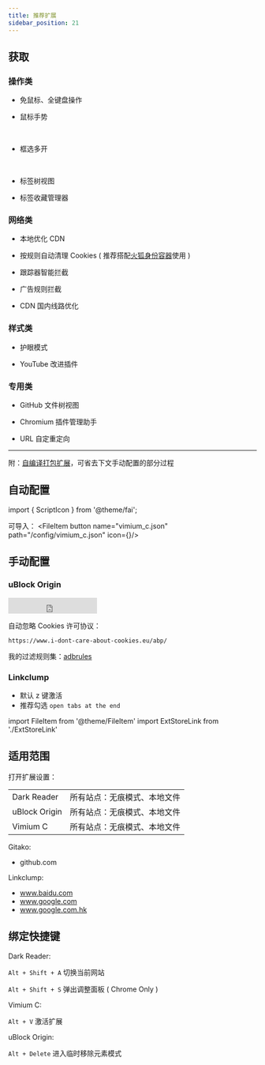 ```yaml
---
title: 推荐扩展
sidebar_position: 21
---
```


## 获取

### 操作类

- 免鼠标、全键盘操作

  <ExtStoreLink name='Vimium C'
  chrome='https://chrome.google.com/webstore/detail/vimium-c-all-by-keyboard/hfjbmagddngcpeloejdejnfgbamkjaeg'
  edge='https://microsoftedge.microsoft.com/addons/detail/vimium-c-all-by-keyboar/aibcglbfblnogfjhbcmmpobjhnomhcdo'
  firefox='https://addons.mozilla.org/zh-CN/firefox/addon/vimium-c/'
  />

- 鼠标手势

  <ExtStoreLink name='Gesturefy'
  firefox='https://addons.mozilla.org/zh-CN/firefox/addon/gesturefy/' />
  &nbsp;
  <ExtStoreLink name='smartUp'
  chrome='https://chrome.google.com/webstore/detail/smartup-gestures/bgjfekefhjemchdeigphccilhncnjldn?hl=zh'
  edge='https://microsoftedge.microsoft.com/addons/detail/smartup%E6%89%8B%E5%8A%BF/elponhbfjjjihgeijofonnflefhcbckp'
  />

- 框选多开

  <ExtStoreLink name='Snap Links Plus'
  firefox='https://addons.mozilla.org/zh-CN/firefox/addon/snaplinksplus/' />
  &nbsp;
  <ExtStoreLink name='Linkclump'
  chrome='https://chrome.google.com/webstore/detail/linkclump/lfpjkncokllnfokkgpkobnkbkmelfefj' />

- 标签树视图
  <ExtStoreLink name='Snap Links Plus'
  firefox='https://addons.mozilla.org/zh-CN/firefox/addon/tree-style-tab/' />

- 标签收藏管理器

  <ExtStoreLink name='Tab Session Manager'
  chrome='https://chrome.google.com/webstore/detail/tab-session-manager/iaiomicjabeggjcfkbimgmglanimpnae/'
  edge='https://microsoftedge.microsoft.com/addons/detail/jkjjclfiflhpjangefhgfjhgfbhajadk/'
  firefox='https://addons.mozilla.org/firefox/addon/tab-session-manager/'
  />

### 网络类

- 本地优化 CDN

  <ExtStoreLink name='Decentraleyes'
  firefox='https://addons.mozilla.org/zh-CN/firefox/addon/decentraleyes/'
  chrome='https://chrome.google.com/webstore/detail/decentraleyes/ldpochfccmkkmhdbclfhpagapcfdljkj'
  edge='https://microsoftedge.microsoft.com/addons/detail/lmijmgnfconjockjeepmlmkkibfgjmla'
  />

- 按规则自动清理 Cookies ( 推荐搭配[火狐身份容器](https://addons.mozilla.org/zh-CN/firefox/addon/multi-account-containers/)使用 )

  <ExtStoreLink name="Cookie AutoDelete"
  firefox='https://addons.mozilla.org/en-US/firefox/addon/cookie-autodelete/'
  chrome='https://chrome.google.com/webstore/detail/cookie-autodelete/fhcgjolkccmbidfldomjliifgaodjagh'
  edge='https://microsoftedge.microsoft.com/addons/detail/djkjpnciiommncecmdefpdllknjdmmmo'
  />

- 跟踪器智能拦截

  <ExtStoreLink name='Privacy Badger'
  firefox='https://addons.mozilla.org/firefox/downloads/latest/privacy-badger17/'
  chrome='https://chrome.google.com/webstore/detail/privacy-badger/pkehgijcmpdhfbdbbnkijodmdjhbjlgp'
  edge='https://microsoftedge.microsoft.com/addons/detail/mkejgcgkdlddbggjhhflekkondicpnop'
  />

- 广告规则拦截

  <ExtStoreLink name='uBlock Origin'
  firefox='https://addons.mozilla.org/zh-CN/firefox/addon/ublock-origin/'
  chrome='https://chrome.google.com/webstore/detail/ublock-origin/cjpalhdlnbpafiamejdnhcphjbkeiagm'
  edge='https://microsoftedge.microsoft.com/addons/detail/ublock-origin/odfafepnkmbhccpbejgmiehpchacaeak'
  />

- CDN 国内线路优化

  <ExtStoreLink name='Replace Google CDN'
  firefox='https://addons.mozilla.org/zh-CN/firefox/addon/google-cdn-replace/'
  chrome='https://chrome.google.com/webstore/detail/replace-google-cdn/kpampjmfiopfpkkepbllemkibefkiice'
  edge='https://microsoftedge.microsoft.com/addons/detail/replace-google-cdn/cojepngjobmaiajphkijbdcdjnnjhpjc'
  />

### 样式类

- 护眼模式

  <ExtStoreLink name='Dark Reader'
  chrome='https://chrome.google.com/webstore/detail/dark-reader/eimadpbcbfnmbkopoojfekhnkhdbieeh'
  edge='https://microsoftedge.microsoft.com/addons/detail/dark-reader/ifoakfbpdcdoeenechcleahebpibofpc'
  firefox='https://addons.mozilla.org/zh-CN/firefox/addon/darkreader/'
  />

- YouTube 改进插件

  <ExtStoreLink name='Enhancer for YouTube'
  chrome='https://chrome.google.com/webstore/detail/enhancer-for-youtube/ponfpcnoihfmfllpaingbgckeeldkhle'
  edge='https://microsoftedge.microsoft.com/addons/detail/enhancer-for-youtube%E2%84%A2/dlgfaleeejmphhnemjgiaekdbonkagkd'
  firefox='https://addons.mozilla.org/addon/enhancer-for-youtube/'
  />

### 专用类

- GitHub 文件树视图

  <ExtStoreLink name='Gitako'
  chrome='https://chrome.google.com/webstore/detail/gitako-github-file-tree/giljefjcheohhamkjphiebfjnlphnokk'
  edge='https://microsoftedge.microsoft.com/addons/detail/gitako-github-file-tree/alpoloddcggjhakjemghahlkofjekbca'
  firefox='https://addons.mozilla.org/zh-CN/firefox/addon/gitako-github-file-tree/'
  />

- Chromium 插件管理助手

  <ExtStoreLink name='Extension Manager'
  chrome='https://chrome.google.com/webstore/detail/extension-manager/gjldcdngmdknpinoemndlidpcabkggco'
  edge='https://microsoftedge.microsoft.com/addons/detail/bhahgfgngfghgjhnpplmemebhenieijb'
  />

- URL 自定重定向

  <ExtStoreLink name='Gooreplacer'
  chrome='https://chrome.google.com/webstore/detail/gooreplacer/jnlkjeecojckkigmchmfoigphmgkgbip'
  edge='https://microsoftedge.microsoft.com/addons/detail/gooreplacer/cidbonnpjopamnhfjdgfcmjmlmehjnej'
  firefox='https://addons.mozilla.org/firefox/addon/gooreplacer/'
  />

---

附：[自编译打包扩展](https://gitee.com/littleboyharry-crx/ohmycrx/blob/master/README.md)，可省去下文手动配置的部分过程

## 自动配置

import { ScriptIcon } from '@theme/fai';

可导入：
<FileItem button name="vimium_c.json" path="/config/vimium_c.json" icon={<ScriptIcon />}/>

## 手动配置

### uBlock Origin

<iframe src="https://ghbtns.com/github-btn.html?user=littleboyharry&repo=adbrules&type=star&count=true&size=large" frameborder="0" scrolling="0" width="180" height="32" title="GitHub" style={{float:'right'}}></iframe>

自动忽略 Cookies 许可协议：

    https://www.i-dont-care-about-cookies.eu/abp/

我的过滤规则集：[adbrules](https://github.com/LittleboyHarry/adbrules)

### Linkclump

- 默认 z 键激活
- 推荐勾选 `open tabs at the end`

import FileItem from '@theme/FileItem'
import ExtStoreLink from './ExtStoreLink'

## 适用范围

打开扩展设置：

<div className="no-table-header no-table-border">

|               |                              |
| ------------- | ---------------------------- |
| Dark Reader   | 所有站点：无痕模式、本地文件 |
| uBlock Origin | 所有站点：无痕模式、本地文件 |
| Vimium C      | 所有站点：无痕模式、本地文件 |

</div>

<div className="autoselect-item-of-list">

Gitako:

- github.com

Linkclump:

- www.baidu.com
- www.google.com
- www.google.com.hk

</div>

## 绑定快捷键

 <div className="left-float-scope">
<div>

Dark Reader:

`Alt + Shift + A` 切换当前网站

`Alt + Shift + S` 弹出调整面板 ( Chrome Only )

<!-- `Alt + Shift + D` 全局禁用 -->

</div>

<div>
Vimium C:

`Alt + V` 激活扩展

uBlock Origin:

`Alt + Delete` 进入临时移除元素模式

</div>
</div>
